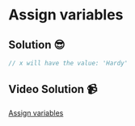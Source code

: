 # Assign variables

## Solution 😎

```javascript
// x will have the value: 'Hardy'
```

## Video Solution 📹

[Assign variables](https://edpuzzle.com/assignments/6386b0a356de7040ffebe833/watch)
